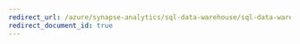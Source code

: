 ```yaml
---
redirect_url: /azure/synapse-analytics/sql-data-warehouse/sql-data-warehouse-integrate-azure-stream-analytics
redirect_document_id: true
---
```

